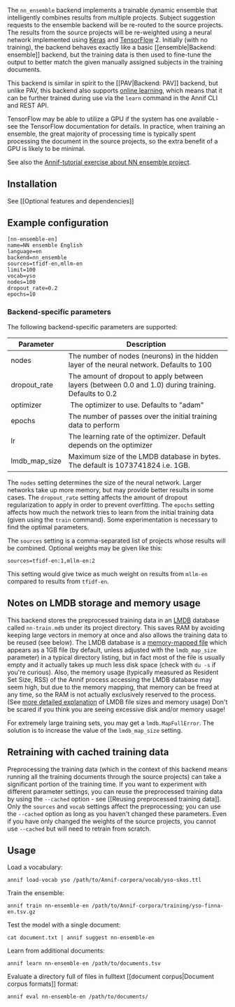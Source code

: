 The `nn_ensemble` backend implements a trainable dynamic ensemble that intelligently combines results from multiple projects. Subject suggestion requests to the ensemble backend will be re-routed to the source projects. The results from the source projects will be re-weighted using a neural network implemented using [Keras](https://keras.io/) and [TensorFlow](https://www.tensorflow.org/) 2. Initially (with no training), the backend behaves exactly like a basic [[ensemble|Backend: ensemble]] backend, but the training data is then used to fine-tune the output to better match the given manually assigned subjects in the training documents.

This backend is similar in spirit to the [[PAV|Backend: PAV]] backend, but unlike PAV, this backend also supports [online learning](https://en.wikipedia.org/wiki/Online_machine_learning), which means that it can be further trained during use via the `learn` command in the Annif CLI and REST API.

TensorFlow may be able to utilize a GPU if the system has one available - see the TensorFlow documentation for details. In practice, when training an ensemble, the great majority of processing time is typically spent processing the document in the source projects, so the extra benefit of a GPU is likely to be minimal.

See also the [Annif-tutorial exercise about NN ensemble project](https://github.com/NatLibFi/Annif-tutorial/blob/master/exercises/OPT_nn_ensemble_project.md).

## Installation

See [[Optional features and dependencies]]

## Example configuration

```
[nn-ensemble-en]
name=NN ensemble English
language=en
backend=nn_ensemble
sources=tfidf-en,mllm-en
limit=100
vocab=yso
nodes=100
dropout_rate=0.2
epochs=10
```

### Backend-specific parameters

The following backend-specific parameters are supported:

Parameter | Description
--------- | --------------------------------------------------
nodes | The number of nodes (neurons) in the hidden layer of the neural network. Defaults to 100
dropout_rate | The amount of dropout to apply between layers (between 0.0 and 1.0) during training. Defaults to 0.2
optimizer | The optimizer to use. Defaults to "adam"
epochs | The number of passes over the initial training data to perform
lr | The learning rate of the optimizer. Default depends on the optimizer
lmdb_map_size | Maximum size of the LMDB database in bytes. The default is 1073741824 i.e. 1GB.

The `nodes` setting determines the size of the neural network. Larger networks take up more memory, but may provide better results in some cases. The `dropout_rate` setting affects the amount of dropout regularization to apply in order to prevent overfitting. The `epochs` setting affects how much the network tries to learn from the initial training data (given using the `train` command). Some experimentation is necessary to find the optimal parameters.

The `sources` setting is a comma-separated list of projects whose results will be combined. Optional weights may be given like this:

    sources=tfidf-en:1,mllm-en:2

This setting would give twice as much weight on results from `mllm-en` compared to results from `tfidf-en`.

## Notes on LMDB storage and memory usage

This backend stores the preprocessed training data in an [LMDB](https://en.wikipedia.org/wiki/Lightning_Memory-Mapped_Database) database called `nn-train.mdb` under its project directory. This saves RAM by avoiding keeping large vectors in memory at once and also allows the training data to be reused (see below). The LMDB database is a [memory-mapped file](https://en.wikipedia.org/wiki/Memory-mapped_file) which appears as a 1GB file (by default, unless adjusted with the `lmdb_map_size` parameter) in a typical directory listing, but in fact most of the file is usually empty and it actually takes up much less disk space (check with `du -s` if you're curious). Also, the memory usage (typically measured as Resident Set Size, RSS) of the Annif process accessing the LMDB database may seem high, but due to the memory mapping, that memory can be freed at any time, so the RAM is not actually exclusively reserved to the process. (See [more detailed explanation](https://symas.com/understanding-lmdb-database-file-sizes-and-memory-utilization/) of LMDB file sizes and memory usage) Don't be scared if you think you are seeing excessive disk and/or memory usage!

For extremely large training sets, you may get a `lmdb.MapFullError`. The solution is to increase the value of the `lmdb_map_size` setting.

## Retraining with cached training data

Preprocessing the training data (which in the context of this backend means running all the training documents through the source projects) can take a significant portion of the training time. If you want to experiment with different parameter settings, you can reuse the preprocessed training data by using the `--cached` option - see [[Reusing preprocessed training data]]. Only the `sources` and `vocab` settings affect the preprocessing; you can use the `--cached` option as long as you haven't changed these parameters. Even if you have only changed the weights of the source projects, you cannot use `--cached` but will need to retrain from scratch.

## Usage

Load a vocabulary:

    annif load-vocab yso /path/to/Annif-corpora/vocab/yso-skos.ttl

Train the ensemble:

    annif train nn-ensemble-en /path/to/Annif-corpora/training/yso-finna-en.tsv.gz

Test the model with a single document:

    cat document.txt | annif suggest nn-ensemble-en

Learn from additional documents:

    annif learn nn-ensemble-en /path/to/documents.tsv

Evaluate a directory full of files in fulltext [[document corpus|Document corpus formats]] format:

    annif eval nn-ensemble-en /path/to/documents/
